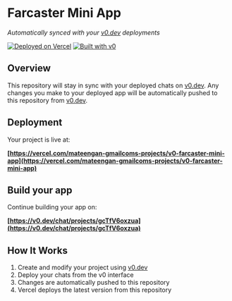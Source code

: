 # Farcaster Mini App

*Automatically synced with your [v0.dev](https://v0.dev) deployments*

[![Deployed on Vercel](https://img.shields.io/badge/Deployed%20on-Vercel-black?style=for-the-badge&logo=vercel)](https://vercel.com/mateengan-gmailcoms-projects/v0-farcaster-mini-app)
[![Built with v0](https://img.shields.io/badge/Built%20with-v0.dev-black?style=for-the-badge)](https://v0.dev/chat/projects/gcTfV6oxzua)

## Overview

This repository will stay in sync with your deployed chats on [v0.dev](https://v0.dev).
Any changes you make to your deployed app will be automatically pushed to this repository from [v0.dev](https://v0.dev).

## Deployment

Your project is live at:

**[https://vercel.com/mateengan-gmailcoms-projects/v0-farcaster-mini-app](https://vercel.com/mateengan-gmailcoms-projects/v0-farcaster-mini-app)**

## Build your app

Continue building your app on:

**[https://v0.dev/chat/projects/gcTfV6oxzua](https://v0.dev/chat/projects/gcTfV6oxzua)**

## How It Works

1. Create and modify your project using [v0.dev](https://v0.dev)
2. Deploy your chats from the v0 interface
3. Changes are automatically pushed to this repository
4. Vercel deploys the latest version from this repository